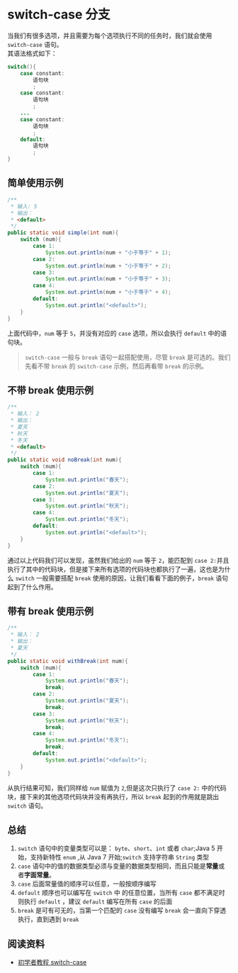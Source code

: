 # switch-case 分支

当我们有很多选项，并且需要为每个选项执行不同的任务时，我们就会使用`switch-case` 语句。  
其语法格式如下：

```java
switch(){
    case constant:
        语句块
        ;
    case constant:
        语句块
        ;
    ...
    case constant:
        语句块
        ;
    default:
        语句块
        ;
}
```

## 简单使用示例

```java
/**
 * 输入: 5
 * 输出：
 * <default>
 */
public static void simple(int num){
    switch (num){
        case 1:
            System.out.println(num + "小于等于" + 1);
        case 2:
            System.out.println(num + "小于等于" + 2);
        case 3:
            System.out.println(num + "小于等于" + 3);
        case 4:
            System.out.println(num + "小于等于" + 4);
        default:
            System.out.println("<default>");
    }
}
```

上面代码中，`num` 等于 `5`，并没有对应的 `case` 选项，所以会执行 `default` 中的语句块。

> `switch-case` 一般与 `break` 语句一起搭配使用，尽管 `break` 是可选的。我们先看不带 `break` 的 `switch-case` 示例，然后再看带 `break` 的示例。

## 不带 break 使用示例

```java
/**
 * 输入： 2
 * 输出：
 * 夏天
 * 秋天
 * 冬天
 * <default>
 */
public static void noBreak(int num){
    switch (num){
        case 1:
            System.out.println("春天");
        case 2:
            System.out.println("夏天");
        case 3:
            System.out.println("秋天");
        case 4:
            System.out.println("冬天");
        default:
            System.out.println("<default>");
    }
}
```

通过以上代码我们可以发现，虽然我们给出的 `num` 等于 `2`，能匹配到 `case 2:`并且执行了其中的代码块，但是接下来所有选项的代码块也都执行了一遍，这也是为什么 `switch` 一般需要搭配 `break` 使用的原因，让我们看看下面的例子，`break` 语句起到了什么作用。

## 带有 break 使用示例

```java
/**
 * 输入： 2
 * 输出：
 * 夏天
 */
public static void withBreak(int num){
    switch (num){
        case 1:
            System.out.println("春天");
            break;
        case 2:
            System.out.println("夏天");
            break;
        case 3:
            System.out.println("秋天");
            break;
        case 4:
            System.out.println("冬天");
            break;
        default:
            System.out.println("<default>");
    }
}
```

从执行结果可知，我们同样给 `num` 赋值为 `2`,但是这次只执行了 `case 2:` 中的代码块，接下来的其他选项代码块并没有再执行，所以 `break` 起到的作用就是跳出 `switch` 语句。

## 总结

1. `switch` 语句中的变量类型可以是： `byte`、`short`、`int` 或者 `char`;Java 5 开始，支持新特性 `enum` ,从 Java 7 开始;`switch` 支持字符串 `String` 类型
2. `case` 语句中的值的数据类型必须与变量的数据类型相同，而且只能是**常量**或者**字面常量**。
3. `case` 后面常量值的顺序可以任意，一般按顺序编写
4. `default` 顺序也可以编写在 `switch` 中 的任意位置，当所有 `case` 都不满足时则执行 `default` ，建议 `default` 编写在所有 `case` 的后面
5. `break` 是可有可无的，当第一个匹配的 `case` 没有编写 `break` 会一直向下穿透执行，直到遇到 `break`

## 阅读资料

- [初学者教程 switch-case](https://beginnersbook.com/2017/08/java-switch-case/)

